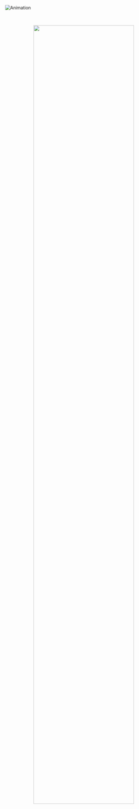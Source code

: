 <!-- markdownlint-disable -->

![Animation](anim.gif)

<!-- ![](https://github-readme-stats.vercel.app/api?username=intelligent-username&theme=dark&hide_border=false&include_all_commits=false&count_private=true)<br/> -->

<!-- ![](https://nirzak-streak-stats.vercel.app/?user=intelligent-username&theme=dark&hide_border=false)<br/> -->
<br>
<br>
<div align="center">
  <img src="https://github-readme-stats.vercel.app/api/top-langs/?username=intelligent-username&theme=dark&hide_border=false&include_all_commits=false&count_private=true&layout=compact" style="width:80%">
</div>


<!-- ![](https://github-readme-activity-graph.cyclic.app/graph?username=intelligent-username&theme=react-dark) -->

<!-- ![](https://github-readme-activity-graph.cyclic.app/graph?username=intelligent-username&theme=react-dark) -->

